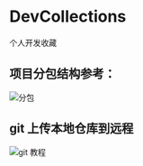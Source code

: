 # DevCollections
个人开发收藏

## 项目分包结构参考：
![分包](https://github.com/jackyHuangH/DevCollections/blob/master/arts/%E5%88%86%E5%8C%85%E5%8F%82%E8%80%83.png)

## git 上传本地仓库到远程
![git 教程](https://github.com/jackyHuangH/DevCollections/blob/master/arts/git%E4%B8%8A%E4%BC%A0%E6%9C%AC%E5%9C%B0%E4%BB%93%E5%BA%93%E5%88%B0%E8%BF%9C%E7%A8%8B%E6%95%99%E7%A8%8B.png)
